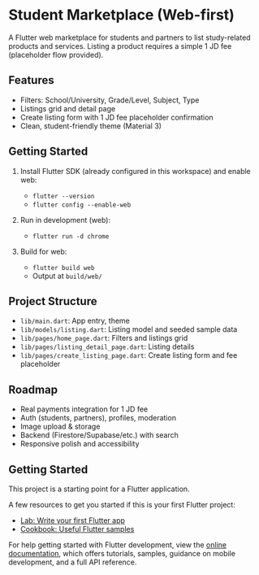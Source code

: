 # Student Marketplace (Web-first)

A Flutter web marketplace for students and partners to list study-related products and services. Listing a product requires a simple 1 JD fee (placeholder flow provided).

## Features

- Filters: School/University, Grade/Level, Subject, Type
- Listings grid and detail page
- Create listing form with 1 JD fee placeholder confirmation
- Clean, student-friendly theme (Material 3)

## Getting Started

1. Install Flutter SDK (already configured in this workspace) and enable web:
   - `flutter --version`
   - `flutter config --enable-web`

2. Run in development (web):
   - `flutter run -d chrome`

3. Build for web:
   - `flutter build web`
   - Output at `build/web/`

## Project Structure

- `lib/main.dart`: App entry, theme
- `lib/models/listing.dart`: Listing model and seeded sample data
- `lib/pages/home_page.dart`: Filters and listings grid
- `lib/pages/listing_detail_page.dart`: Listing details
- `lib/pages/create_listing_page.dart`: Create listing form and fee placeholder

## Roadmap

- Real payments integration for 1 JD fee
- Auth (students, partners), profiles, moderation
- Image upload & storage
- Backend (Firestore/Supabase/etc.) with search
- Responsive polish and accessibility


## Getting Started

This project is a starting point for a Flutter application.

A few resources to get you started if this is your first Flutter project:

- [Lab: Write your first Flutter app](https://docs.flutter.dev/get-started/codelab)
- [Cookbook: Useful Flutter samples](https://docs.flutter.dev/cookbook)

For help getting started with Flutter development, view the
[online documentation](https://docs.flutter.dev/), which offers tutorials,
samples, guidance on mobile development, and a full API reference.
